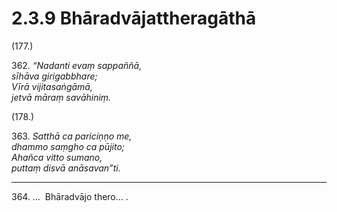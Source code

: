 # 2.3.9 Bhāradvājattheragāthā

(177.)

362\. _“Nadanti evaṃ sappaññā,_  
_sīhāva girigabbhare;_  
_Vīrā vijitasaṅgāmā,_  
_jetvā māraṃ savāhiniṃ._  

(178.)

363\. _Satthā ca pariciṇṇo me,_  
_dhammo saṃgho ca pūjito;_  
_Ahañca vitto sumano,_  
_puttaṃ disvā anāsavan”ti._  

---

364\. …  Bhāradvājo thero… .

